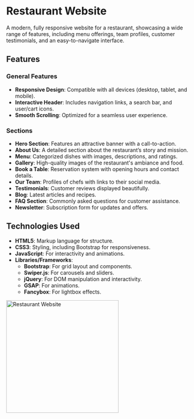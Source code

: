 # Restaurant Website

A modern, fully responsive website for a restaurant, showcasing a wide range of features, including menu offerings, team profiles, customer testimonials, and an easy-to-navigate interface.

## Features

### General Features

- **Responsive Design**: Compatible with all devices (desktop, tablet, and mobile).
- **Interactive Header**: Includes navigation links, a search bar, and user/cart icons.
- **Smooth Scrolling**: Optimized for a seamless user experience.

### Sections

- **Hero Section**: Features an attractive banner with a call-to-action.
- **About Us**: A detailed section about the restaurant’s story and mission.
- **Menu**: Categorized dishes with images, descriptions, and ratings.
- **Gallery**: High-quality images of the restaurant's ambiance and food.
- **Book a Table**: Reservation system with opening hours and contact details.
- **Our Team**: Profiles of chefs with links to their social media.
- **Testimonials**: Customer reviews displayed beautifully.
- **Blog**: Latest articles and recipes.
- **FAQ Section**: Commonly asked questions for customer assistance.
- **Newsletter**: Subscription form for updates and offers.

## Technologies Used

- **HTML5**: Markup language for structure.
- **CSS3**: Styling, including Bootstrap for responsiveness.
- **JavaScript**: For interactivity and animations.
- **Libraries/Frameworks**:
  - **Bootstrap**: For grid layout and components.
  - **Swiper.js**: For carousels and sliders.
  - **jQuery**: For DOM manipulation and interactivity.
  - **GSAP**: For animations.
  - **Fancybox**: For lightbox effects.

<img src="../../images/Restaurant Website.png" alt="Restaurant Website" width="300"/>
